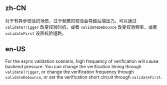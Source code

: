 ## zh-CN

对于有异步校验的场景，过于频繁的校验会导致后端压力。可以通过 `validateTrigger` 改变校验时机，或者 `validateDebounce` 改变校验频率，或者 `validateFirst` 设置校验短路。

## en-US

For the async validation scenario, high frequency of verification will cause backend pressure. You can change the verification timing through `validateTrigger`, or change the verification frequency through `validateDebounce`, or set the verification short circuit through `validateFirst`.
